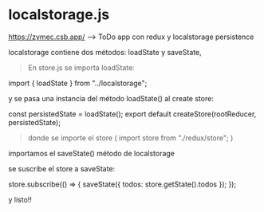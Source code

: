 # localstorage.js  

https://zymec.csb.app/ --> ToDo app con redux y localstorage persistence

localstorage contiene dos métodos: loadState y saveState,

> En store.js se importa loadState:

import { loadState } from "../localstorage";

y se pasa una instancia del método loadState() al create store:

const persistedState = loadState();
export default createStore(rootReducer, persistedState);
  
> donde se importe el store ( import store from "./redux/store"; )  

importamos el saveState() método de localstorage

se suscribe el store a saveState:

store.subscribe(() => {
  saveState({
    todos: store.getState().todos
  });
});

y listo!!

  
